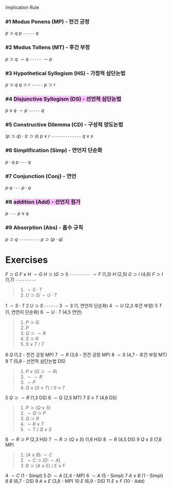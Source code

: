 
Implication Rule

### #1 Modus Ponens (MP) - 전건 긍정

$p\supset q$
$p$
`-----`
$q$

### #2 Modus Tollens (MT) - 후건 부정

$p\supset q$
$\sim q$
`-----`
$\sim p$

### #3 Hypothetical Syllogism (HS) - 가정적 삼단논법

$p\supset q$
$q\supset r$
`-----`
$p\supset r$

### #4 <span style="background:#fdbfff">Disjunctive Syllogism (DS) - 선언적 삼단논법</span>

$p\lor q$
$\sim p$
`-----`
$q$


### #5 Constructive Dilemma (CD) - 구성적 양도논법

$(p\supset q)\cdot(r\supset s)$
$p\lor r$
`-------------`
$q\lor s$

### #6 Simplification (Simp) - 연언지 단순화

$p\cdot q$
$p$
`---`
$q$

### #7 Conjunction (Conj) - 연언

$p$
$q$
`---`
$p\cdot q$

### #8 <span style="background:#fdbfff">addition (Add) - 선언지 첨가</span>

$p$
`---`
$p\lor q$

### #9 Absorption (Abs) - 흡수 규칙

$p\supset q$
`---------`
$p\supset(p\cdot q)$



# Exercises

$F\supset G$
$F\lor H$
$\sim G$
$H\supset (G\supset I)$
`---------`
$\sim F$ (1,3)
$H$ (2,5)
$G\supset I$ (4,6)
$F\supset I$ (1,7)
`---------`


> 1. $\sim S\cdot T$
> 2. $U\supset S/ \sim U\cdot T$

1 $\sim S\cdot T$
2 $U\supset S$
`------`
3 $\sim S$ (1, 연언지 단순화)
4 $\sim U$ (2,3 후건 부정)
5 $T$ (1, 연언지 단순화)
6 $\sim U\cdot T$ (4,5 연언)

> 1. $P\supset Q$
> 2. $P$
> 3. $Q\supset \sim R$
> 4. $S\supset R$
> 5. $S\lor T$ / $T$

6 $Q$ (1,2 - 전건 긍정 MP)
7 $\sim R$ (3,6 - 전건 긍정 MP)
8 $\sim S$ (4,7 - 후건 부정 MT)
9 $T$ (5,8 - 선언적 삼단논법 DS)

> 1. $P\lor (Q\supset \sim R)$
> 2. $\sim\sim R$
> 3. $\sim P$
> 4. $Q\lor(S\equiv T)$ / $S\equiv T$

5 $Q\supset \sim R$ (1,3 DS)
6 $\sim Q$ (2,5 MT)
7 $S\equiv T$ (4,6 DS)

> 1. $P\supset (Q\lor S)$
> 2. $\sim Q\supset P$
> 3. $Q\supset R$
> 4. $\sim R\lor T$
> 5. $\sim T$ / $Q\lor S$

6 $\sim R\supset P$ (2,3 HS)
7 $\sim R\supset (Q\lor S)$ (1,6 HS)
8 $\sim R$ (4,5 DS)
9 $Q\lor S$ (7,8 MP)

> 1. $(A\lor B)\cdot\sim C$
> 2. $\sim C\supset (D\cdot\sim A)$
> 3. $B\supset (A\lor E)$ / $E\lor F$

4 $\sim C$ (1 - Simpl)
5 $D\cdot \sim A$ (2,4 - MP)
6 $\sim A$ (5 - Simpl)
7 $A\lor B$ (1 - Simpl)
8 $B$ (6,7 - DS)
9 $A\lor E$ (3,8 - MP)
10 $E$ (6,9 - DS)
11 $E\lor F$ (10 - Add)
